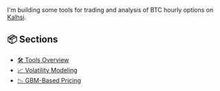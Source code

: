 I'm building some tools for trading and analysis of BTC hourly options on [Kalhsi](https://kalshi.com/events/crypto/hourly).


## 📦 Sections
- [🛠 Tools Overview](tools.md)
- [📈 Volatility Modeling](volatility_modelling.md)
- [📉 GBM-Based Pricing](GBM_modelling.md)



